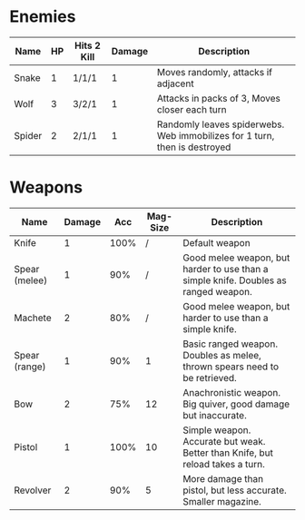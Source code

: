 # Enemies

| Name          | HP | Hits 2 Kill | Damage | Description                         |
|---------------|----|-------------|--------|-------------------------------------|
| Snake         |  1 | 1/1/1       | 1      | Moves randomly, attacks if adjacent |
| Wolf          |  3 | 3/2/1       | 1      | Attacks in packs of 3, Moves closer each turn  |
| Spider        |  2 | 2/1/1       | 1      | Randomly leaves spiderwebs. Web immobilizes for 1 turn, then is destroyed |

# Weapons

| Name          | Damage | Acc  | Mag-Size | Description                         |
|---------------|--------|------|----------|-------------------------------------|
| Knife         |   1    | 100% |    /     | Default weapon                                 |
| Spear (melee) |   1    |  90% |    /     | Good melee weapon, but harder to use than a simple knife. Doubles as ranged weapon. |
| Machete       |   2    |  80% |    /     | Good melee weapon, but harder to use than a simple knife. |
| Spear (range) |   1    |  90% |    1     | Basic ranged weapon. Doubles as melee, thrown spears need to be retrieved. |
| Bow           |   2    |  75% |   12     | Anachronistic weapon. Big quiver, good damage but inaccurate. |
| Pistol        |   1    | 100% |   10     | Simple weapon. Accurate but weak. Better than Knife, but reload takes a turn.   |
| Revolver      |   2    |  90% |    5     | More damage than pistol, but less accurate. Smaller magazine. |
